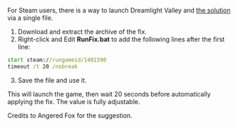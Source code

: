 For Steam users, there is a way to launch Dreamlight Valley and [the solution](/../../releases/tag/dreamlightvalley) via a single file.

1. Download and extract the archive of the fix.
2. Right-click and Edit **RunFix.bat** to add the following lines after the first line:
```bat
start steam://rungameid/1401590
timeout /t 20 /nobreak
```
3. Save the file and use it.

This will launch the game, then wait 20 seconds before automatically applying the fix. The value is fully adjustable.

Credits to Angered Fox for the suggestion.
